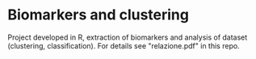 # Biomarkers and clustering
Project developed in R, extraction of biomarkers and analysis of dataset (clustering, classification).
For details see "relazione.pdf" in this repo.
